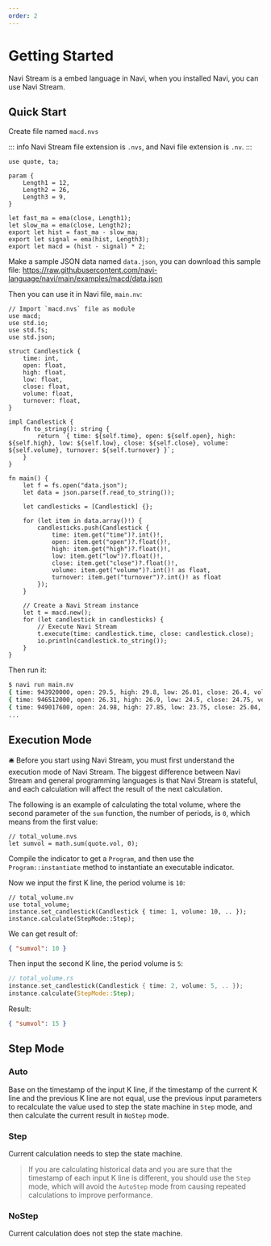 ```yaml
---
order: 2
---
```


# Getting Started

Navi Stream is a embed language in Navi, when you installed Navi, you can use Navi Stream.

## Quick Start

Create file named `macd.nvs`

::: info
Navi Stream file extension is `.nvs`, and Navi file extension is `.nv`.
:::

```nvs
use quote, ta;

param {
    Length1 = 12,
    Length2 = 26,
    Length3 = 9,
}

let fast_ma = ema(close, Length1);
let slow_ma = ema(close, Length2);
export let hist = fast_ma - slow_ma;
export let signal = ema(hist, Length3);
export let macd = (hist - signal) * 2;
```

Make a sample JSON data named `data.json`, you can download this sample file: https://raw.githubusercontent.com/navi-language/navi/main/examples/macd/data.json

Then you can use it in Navi file, `main.nv`:

```navi
// Import `macd.nvs` file as module
use macd;
use std.io;
use std.fs;
use std.json;

struct Candlestick {
    time: int,
    open: float,
    high: float,
    low: float,
    close: float,
    volume: float,
    turnover: float,
}

impl Candlestick {
    fn to_string(): string {
        return `{ time: ${self.time}, open: ${self.open}, high: ${self.high}, low: ${self.low}, close: ${self.close}, volume: ${self.volume}, turnover: ${self.turnover} }`;
    }
}

fn main() {
    let f = fs.open("data.json");
    let data = json.parse(f.read_to_string());

    let candlesticks = [Candlestick] {};

    for (let item in data.array()!) {
        candlesticks.push(Candlestick {
            time: item.get("time")?.int()!,
            open: item.get("open")?.float()!,
            high: item.get("high")?.float()!,
            low: item.get("low")?.float()!,
            close: item.get("close")?.float()!,
            volume: item.get("volume")?.int()! as float,
            turnover: item.get("turnover")?.int()! as float
        });
    }

    // Create a Navi Stream instance
    let t = macd.new();
    for (let candlestick in candlesticks) {
        // Execute Navi Stream
        t.execute(time: candlestick.time, close: candlestick.close);
        io.println(candlestick.to_string());
    }
}

```

Then run it:

```bash
$ navi run main.nv
{ time: 943920000, open: 29.5, high: 29.8, low: 26.01, close: 26.4, volume: 3040519, turnover: 8408718336 }
{ time: 946512000, open: 26.31, high: 26.9, low: 24.5, close: 24.75, volume: 736270, turnover: 1889136896 }
{ time: 949017600, open: 24.98, high: 27.85, low: 23.75, close: 25.04, volume: 1965104, turnover: 4966612480 }
...
```

## Execution Mode

🛎️ Before you start using Navi Stream, you must first understand the execution mode of Navi Stream. The biggest difference between Navi Stream and general programming languages is that Navi Stream is stateful, and each calculation will affect the result of the next calculation.

The following is an example of calculating the total volume, where the second parameter of the `sum` function, the number of periods, is `0`, which means from the first value:

```nvs
// total_volume.nvs
let sumvol = math.sum(quote.vol, 0);
```

Compile the indicator to get a `Program`, and then use the `Program::instantiate` method to instantiate an executable indicator.

Now we input the first K line, the period volume is `10`:

```nv
// total_volume.nv
use total_volume;
instance.set_candlestick(Candlestick { time: 1, volume: 10, .. });
instance.calculate(StepMode::Step);
```

We can get result of:

```json
{ "sumvol": 10 }
```

Then input the second K line, the period volume is `5`:

```rust
// total_volume.rs
instance.set_candlestick(Candlestick { time: 2, volume: 5, .. });
instance.calculate(StepMode::Step);
```

Result:

```json
{ "sumvol": 15 }
```

## Step Mode

### Auto

Base on the timestamp of the input K line, if the timestamp of the current K line and the previous K line are not equal, use the previous input parameters to recalculate the value used to step the state machine in `Step` mode, and then calculate the current result in `NoStep` mode.

### Step

Current calculation needs to step the state machine.

> If you are calculating historical data and you are sure that the timestamp of each input K line is different, you should use the `Step` mode, which will avoid the `AutoStep` mode from causing repeated calculations to improve performance.

### NoStep

Current calculation does not step the state machine.
